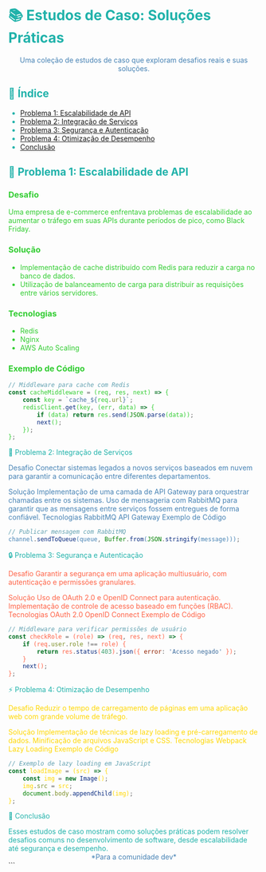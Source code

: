<div style="color: #20B2AA;">

# 📚 Estudos de Caso: Soluções Práticas

<div align="center" style="color: #4682B4;">
Uma coleção de estudos de caso que exploram desafios reais e suas soluções.
</div>

## 📌 Índice
- [Problema 1: Escalabilidade de API](#-problema-1-escalabilidade-de-api)
- [Problema 2: Integração de Serviços](#-problema-2-integração-de-serviços)
- [Problema 3: Segurança e Autenticação](#-problema-3-segurança-e-autenticação)
- [Problema 4: Otimização de Desempenho](#-problema-4-otimização-de-desempenho)
- [Conclusão](#-conclusão)

## 🚀 Problema 1: Escalabilidade de API

<div style="color: #32CD32;">

### Desafio
Uma empresa de e-commerce enfrentava problemas de escalabilidade ao aumentar o tráfego em suas APIs durante períodos de pico, como Black Friday.

### Solução
- Implementação de cache distribuído com Redis para reduzir a carga no banco de dados.
- Utilização de balanceamento de carga para distribuir as requisições entre vários servidores.
  
### Tecnologias
- Redis
- Nginx
- AWS Auto Scaling

### Exemplo de Código
```javascript
// Middleware para cache com Redis
const cacheMiddleware = (req, res, next) => {
    const key = `cache_${req.url}`;
    redisClient.get(key, (err, data) => {
        if (data) return res.send(JSON.parse(data));
        next();
    });
};
```
</div>

🔗 Problema 2: Integração de Serviços
<div style="color: #4682B4;">
Desafio
Conectar sistemas legados a novos serviços baseados em nuvem para garantir a comunicação entre diferentes departamentos.

Solução
Implementação de uma camada de API Gateway para orquestrar chamadas entre os sistemas.
Uso de mensageria com RabbitMQ para garantir que as mensagens entre serviços fossem entregues de forma confiável.
Tecnologias
RabbitMQ
API Gateway
Exemplo de Código
```javascript
// Publicar mensagem com RabbitMQ
channel.sendToQueue(queue, Buffer.from(JSON.stringify(message)));
```
</div> 

🔒 Problema 3: Segurança e Autenticação
<div style="color: #FF6347;">
Desafio
Garantir a segurança em uma aplicação multiusuário, com autenticação e permissões granulares.

Solução
Uso de OAuth 2.0 e OpenID Connect para autenticação.
Implementação de controle de acesso baseado em funções (RBAC).
Tecnologias
OAuth 2.0
OpenID Connect
Exemplo de Código
```javascript
// Middleware para verificar permissões de usuário
const checkRole = (role) => (req, res, next) => {
    if (req.user.role !== role) {
        return res.status(403).json({ error: 'Acesso negado' });
    }
    next();
};
```
</div>

⚡ Problema 4: Otimização de Desempenho
<div style="color: #FFD700;">
Desafio
Reduzir o tempo de carregamento de páginas em uma aplicação web com grande volume de tráfego.

Solução
Implementação de técnicas de lazy loading e pré-carregamento de dados.
Minificação de arquivos JavaScript e CSS.
Tecnologias
Webpack
Lazy Loading
Exemplo de Código
```javascript
// Exemplo de lazy loading em JavaScript
const loadImage = (src) => {
    const img = new Image();
    img.src = src;
    document.body.appendChild(img);
};
```
</div>

🔎 Conclusão
<div style="color: #20B2AA;"> Esses estudos de caso mostram como soluções práticas podem resolver desafios comuns no desenvolvimento de software, desde escalabilidade até segurança e desempenho. </div>
<div align="center" style="color: #4682B4;"> *Para a comunidade dev* </div> </div> ```
